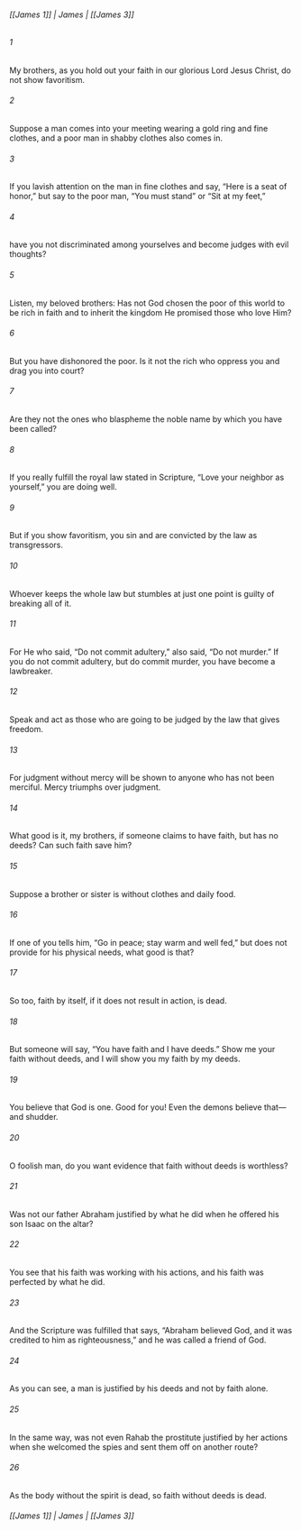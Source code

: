 ###### [[James 1]] | James | [[James 3]]

###### 1
My brothers, as you hold out your faith in our glorious Lord Jesus Christ, do not show favoritism.
###### 2
Suppose a man comes into your meeting wearing a gold ring and fine clothes, and a poor man in shabby clothes also comes in.
###### 3
If you lavish attention on the man in fine clothes and say, “Here is a seat of honor,” but say to the poor man, “You must stand” or “Sit at my feet,”
###### 4
have you not discriminated among yourselves and become judges with evil thoughts?
###### 5
Listen, my beloved brothers: Has not God chosen the poor of this world to be rich in faith and to inherit the kingdom He promised those who love Him?
###### 6
But you have dishonored the poor. Is it not the rich who oppress you and drag you into court?
###### 7
Are they not the ones who blaspheme the noble name by which you have been called?
###### 8
If you really fulfill the royal law stated in Scripture, “Love your neighbor as yourself,” you are doing well.
###### 9
But if you show favoritism, you sin and are convicted by the law as transgressors.
###### 10
Whoever keeps the whole law but stumbles at just one point is guilty of breaking all of it.
###### 11
For He who said, “Do not commit adultery,” also said, “Do not murder.” If you do not commit adultery, but do commit murder, you have become a lawbreaker.
###### 12
Speak and act as those who are going to be judged by the law that gives freedom.
###### 13
For judgment without mercy will be shown to anyone who has not been merciful. Mercy triumphs over judgment.
###### 14
What good is it, my brothers, if someone claims to have faith, but has no deeds? Can such faith save him?
###### 15
Suppose a brother or sister is without clothes and daily food.
###### 16
If one of you tells him, “Go in peace; stay warm and well fed,” but does not provide for his physical needs, what good is that?
###### 17
So too, faith by itself, if it does not result in action, is dead.
###### 18
But someone will say, “You have faith and I have deeds.” Show me your faith without deeds, and I will show you my faith by my deeds.
###### 19
You believe that God is one. Good for you! Even the demons believe that—and shudder.
###### 20
O foolish man, do you want evidence that faith without deeds is worthless?
###### 21
Was not our father Abraham justified by what he did when he offered his son Isaac on the altar?
###### 22
You see that his faith was working with his actions, and his faith was perfected by what he did.
###### 23
And the Scripture was fulfilled that says, “Abraham believed God, and it was credited to him as righteousness,” and he was called a friend of God.
###### 24
As you can see, a man is justified by his deeds and not by faith alone.
###### 25
In the same way, was not even Rahab the prostitute justified by her actions when she welcomed the spies and sent them off on another route?
###### 26
As the body without the spirit is dead, so faith without deeds is dead.

###### [[James 1]] | James | [[James 3]]
